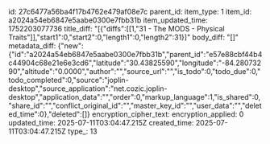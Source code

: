 id: 27c6477a56ba4f17b4762e479af08e7c
parent_id: 
item_type: 1
item_id: a2024a54eb6847e5aabe0300e7fbb31b
item_updated_time: 1752203077736
title_diff: "[{\"diffs\":[[1,\"31 - The MODS - Physical Traits\"]],\"start1\":0,\"start2\":0,\"length1\":0,\"length2\":31}]"
body_diff: "[]"
metadata_diff: {"new":{"id":"a2024a54eb6847e5aabe0300e7fbb31b","parent_id":"e57e88cbf44b4c44904c68e21e6e3cd6","latitude":"30.43825590","longitude":"-84.28073290","altitude":"0.0000","author":"","source_url":"","is_todo":0,"todo_due":0,"todo_completed":0,"source":"joplin-desktop","source_application":"net.cozic.joplin-desktop","application_data":"","order":0,"markup_language":1,"is_shared":0,"share_id":"","conflict_original_id":"","master_key_id":"","user_data":"","deleted_time":0},"deleted":[]}
encryption_cipher_text: 
encryption_applied: 0
updated_time: 2025-07-11T03:04:47.215Z
created_time: 2025-07-11T03:04:47.215Z
type_: 13
